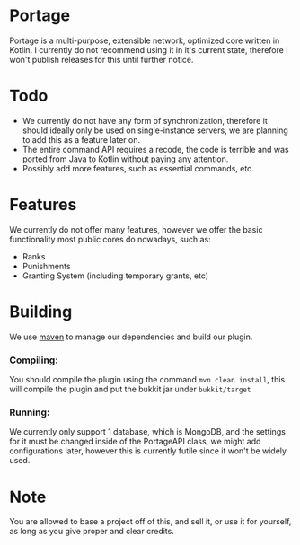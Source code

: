 # Portage
Portage is a multi-purpose, extensible network, optimized core written in Kotlin. 
I currently do not recommend using it in it's current state, 
therefore I won't publish releases for this until further notice.

# Todo
- We currently do not have any form of synchronization, therefore it should ideally only be used on single-instance servers, we are planning to add this as a feature later on.
- The entire command API requires a recode, the code is terrible and was ported from Java to Kotlin without paying any attention.
- Possibly add more features, such as essential commands, etc.

# Features
We currently do not offer many features, however we offer the basic functionality most public cores do nowadays, such as:
- Ranks
- Punishments
- Granting System (including temporary grants, etc)

# Building
We use [maven](https://maven.apache.org/) to manage our dependencies and build our plugin.

### Compiling:
You should compile the plugin using the command ```mvn clean install```, this will compile the plugin and put the bukkit jar under ```bukkit/target```

### Running:
  We currently only support 1 database, which is MongoDB, and the settings for it must be changed inside of the PortageAPI class, 
  we might add configurations later, however this is currently futile since it won't be widely used.
  
# Note
You are allowed to base a project off of this, and sell it, or use it for yourself, as long as you give proper and clear credits.